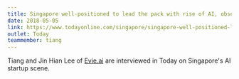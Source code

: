 ```yaml
---
title: Singapore well-positioned to lead the pack with rise of AI, observers say
date: 2018-05-05
link: https://www.todayonline.com/singapore/singapore-well-positioned-lead-pack-rise-ai-observers-say
outlet: Today
teammember: tiang
---
```


Tiang and Jin Hian Lee of [Evie.ai](https://evie.ai/) are interviewed in Today on Singapore's AI startup scene.
